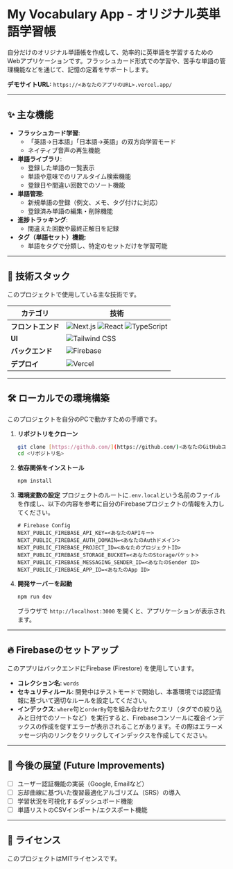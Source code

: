# My Vocabulary App - オリジナル英単語学習帳



自分だけのオリジナル単語帳を作成して、効率的に英単語を学習するためのWebアプリケーションです。フラッシュカード形式での学習や、苦手な単語の管理機能などを通じて、記憶の定着をサポートします。

**デモサイトURL:** `https://<あなたのアプリのURL>.vercel.app/`

---

## ✨ 主な機能

- **フラッシュカード学習**:
  - 「英語→日本語」「日本語→英語」の双方向学習モード
  - ネイティブ音声の再生機能
- **単語ライブラリ**:
  - 登録した単語の一覧表示
  - 単語や意味でのリアルタイム検索機能
  - 登録日や間違い回数でのソート機能
- **単語管理**:
  - 新規単語の登録（例文、メモ、タグ付けに対応）
  - 登録済み単語の編集・削除機能
- **進捗トラッキング**:
  - 間違えた回数や最終正解日を記録
- **タグ（単語セット）機能**:
  - 単語をタグで分類し、特定のセットだけを学習可能

---

## 🚀 技術スタック

このプロジェクトで使用している主な技術です。

| カテゴリ       | 技術                                                                                                                                              |
| -------------- | ------------------------------------------------------------------------------------------------------------------------------------------------- |
| **フロントエンド** | ![Next.js](https://img.shields.io/badge/Next.js-000000?style=for-the-badge&logo=next.js&logoColor=white) ![React](https://img.shields.io/badge/React-61DAFB?style=for-the-badge&logo=react&logoColor=black) ![TypeScript](https://img.shields.io/badge/TypeScript-3178C6?style=for-the-badge&logo=typescript&logoColor=white) |
| **UI** | ![Tailwind CSS](https://img.shields.io/badge/Tailwind_CSS-38B2AC?style=for-the-badge&logo=tailwind-css&logoColor=white)                             |
| **バックエンド** | ![Firebase](https://img.shields.io/badge/Firebase-FFCA28?style=for-the-badge&logo=firebase&logoColor=black)                                       |
| **デプロイ** | ![Vercel](https://img.shields.io/badge/Vercel-000000?style=for-the-badge&logo=vercel&logoColor=white)                                               |

---

## 🛠️ ローカルでの環境構築

このプロジェクトを自分のPCで動かすための手順です。

1.  **リポジトリをクローン**
    ```bash
    git clone [https://github.com/](https://github.com/)<あなたのGitHubユーザー名>/<リポジトリ名>.git
    cd <リポジトリ名>
    ```

2.  **依存関係をインストール**
    ```bash
    npm install
    ```

3.  **環境変数の設定**
    プロジェクトのルートに`.env.local`という名前のファイルを作成し、以下の内容を参考に自分のFirebaseプロジェクトの情報を入力してください。

    ```.env.local
    # Firebase Config
    NEXT_PUBLIC_FIREBASE_API_KEY=<あなたのAPIキー>
    NEXT_PUBLIC_FIREBASE_AUTH_DOMAIN=<あなたのAuthドメイン>
    NEXT_PUBLIC_FIREBASE_PROJECT_ID=<あなたのプロジェクトID>
    NEXT_PUBLIC_FIREBASE_STORAGE_BUCKET=<あなたのStorageバケット>
    NEXT_PUBLIC_FIREBASE_MESSAGING_SENDER_ID=<あなたのSender ID>
    NEXT_PUBLIC_FIREBASE_APP_ID=<あなたのApp ID>
    ```

4.  **開発サーバーを起動**
    ```bash
    npm run dev
    ```
    ブラウザで `http://localhost:3000` を開くと、アプリケーションが表示されます。

---

## 🔥 Firebaseのセットアップ

このアプリはバックエンドにFirebase (Firestore) を使用しています。

- **コレクション名**: `words`
- **セキュリティルール**: 開発中はテストモードで開始し、本番環境では認証情報に基づいて適切なルールを設定してください。
- **インデックス**: `where`句と`orderBy`句を組み合わせたクエリ（タグでの絞り込みと日付でのソートなど）を実行すると、Firebaseコンソールに複合インデックスの作成を促すエラーが表示されることがあります。その際はエラーメッセージ内のリンクをクリックしてインデックスを作成してください。

---

## 📝 今後の展望 (Future Improvements)

- [ ] ユーザー認証機能の実装（Google, Emailなど）
- [ ] 忘却曲線に基づいた復習最適化アルゴリズム（SRS）の導入
- [ ] 学習状況を可視化するダッシュボード機能
- [ ] 単語リストのCSVインポート/エクスポート機能

---

## 📄 ライセンス

このプロジェクトはMITライセンスです。